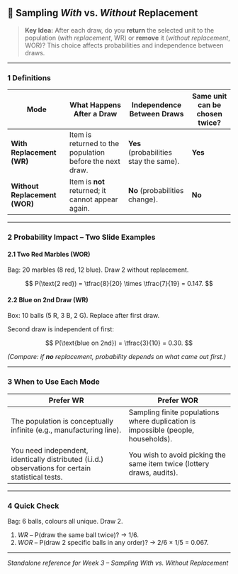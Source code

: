 ## 📌 Sampling *With* vs. *Without* Replacement

> **Key Idea:** After each draw, do you **return** the selected unit to the population (*with replacement*, WR) or **remove** it (*without replacement*, WOR)? This choice affects probabilities and independence between draws.

---

### 1  Definitions

| Mode                          | What Happens After a Draw                                | Independence Between Draws             | Same unit can be chosen twice? |
| ----------------------------- | -------------------------------------------------------- | -------------------------------------- | ------------------------------ |
| **With Replacement (WR)**     | Item is returned to the population before the next draw. | **Yes** (probabilities stay the same). | **Yes**                        |
| **Without Replacement (WOR)** | Item is **not** returned; it cannot appear again.        | **No** (probabilities change).         | **No**                         |

---

### 2  Probability Impact – Two Slide Examples

#### 2.1 Two Red Marbles (WOR)

Bag: 20 marbles (8 red, 12 blue). Draw 2 without replacement.

$$
P(\text{2 red}) = \tfrac{8}{20} \times \tfrac{7}{19} = 0.147.
$$

#### 2.2 Blue on 2nd Draw (WR)

Box: 10 balls (5 R, 3 B, 2 G). Replace after first draw.

Second draw is independent of first:

$$
P(\text{blue on 2nd}) = \tfrac{3}{10} = 0.30.
$$

*(Compare: if **no** replacement, probability depends on what came out first.)*

---

### 3  When to Use Each Mode

| Prefer **WR**                                                                                      | Prefer **WOR**                                                                    |
| -------------------------------------------------------------------------------------------------- | --------------------------------------------------------------------------------- |
| The population is conceptually infinite (e.g., manufacturing line).                                | Sampling finite populations where duplication is impossible (people, households). |
| You need independent, identically distributed (i.i.d.) observations for certain statistical tests. | You wish to avoid picking the same item twice (lottery draws, audits).            |

---

### 4  Quick Check

Bag: 6 balls, colours all unique. Draw 2.

1. *WR* – P(draw the same ball twice)? → 1/6.
2. *WOR* – P(draw 2 specific balls in any order)? → 2/6 × 1/5 = 0.067.

---

*Standalone reference for Week 3 – Sampling With vs. Without Replacement*

